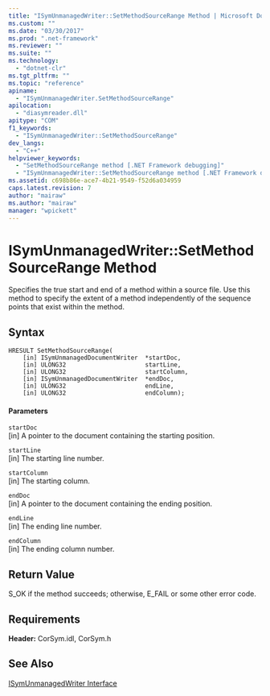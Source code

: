 ```yaml
---
title: "ISymUnmanagedWriter::SetMethodSourceRange Method | Microsoft Docs"
ms.custom: ""
ms.date: "03/30/2017"
ms.prod: ".net-framework"
ms.reviewer: ""
ms.suite: ""
ms.technology: 
  - "dotnet-clr"
ms.tgt_pltfrm: ""
ms.topic: "reference"
apiname: 
  - "ISymUnmanagedWriter.SetMethodSourceRange"
apilocation: 
  - "diasymreader.dll"
apitype: "COM"
f1_keywords: 
  - "ISymUnmanagedWriter::SetMethodSourceRange"
dev_langs: 
  - "C++"
helpviewer_keywords: 
  - "SetMethodSourceRange method [.NET Framework debugging]"
  - "ISymUnmanagedWriter::SetMethodSourceRange method [.NET Framework debugging]"
ms.assetid: c698b86e-ace7-4b21-9549-f52d6a034959
caps.latest.revision: 7
author: "mairaw"
ms.author: "mairaw"
manager: "wpickett"
---
```

# ISymUnmanagedWriter::SetMethodSourceRange Method
Specifies the true start and end of a method within a source file. Use this method to specify the extent of a method independently of the sequence points that exist within the method.  
  
## Syntax  
  
```  
HRESULT SetMethodSourceRange(  
    [in] ISymUnmanagedDocumentWriter  *startDoc,  
    [in] ULONG32                      startLine,  
    [in] ULONG32                      startColumn,  
    [in] ISymUnmanagedDocumentWriter  *endDoc,  
    [in] ULONG32                      endLine,  
    [in] ULONG32                      endColumn);  
```  
  
#### Parameters  
 `startDoc`  
 [in] A pointer to the document containing the starting position.  
  
 `startLine`  
 [in] The starting line number.  
  
 `startColumn`  
 [in] The starting column.  
  
 `endDoc`  
 [in] A pointer to the document containing the ending position.  
  
 `endLine`  
 [in] The ending line number.  
  
 `endColumn`  
 [in] The ending column number.  
  
## Return Value  
 S_OK if the method succeeds; otherwise, E_FAIL or some other error code.  
  
## Requirements  
 **Header:** CorSym.idl, CorSym.h  
  
## See Also  
 [ISymUnmanagedWriter Interface](../../../../docs/framework/unmanaged-api/diagnostics/isymunmanagedwriter-interface.md)